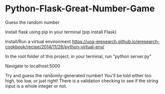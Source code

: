 # Python-Flask-Great-Number-Game
Guess the random number

Install flask using pip in your terminal (pip install Flask)

Install/Run a virtual environment https://uoa-eresearch.github.io/eresearch-cookbook/recipe/2014/11/26/python-virtual-env/

In the root folder of this project, in your terminal, run "python server.py"

Navigate to localhost:5000

Try and guess the randomly-generated number!  You'll be told either too high, too low, or just right!  There is a validation checking to see if the string input is a whole integer or not.
